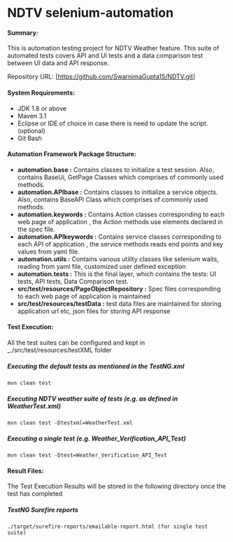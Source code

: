 NDTV selenium-automation
===================

#### Summary:

This is automation testing project for NDTV Weather feature. This suite of automated tests covers API and UI tests and a data comparison test between UI data and API response.

Repository URL: [https://github.com/SwarnimaGupta15/NDTV.git]

#### System Requirements:

* JDK 1.8 or above
* Maven 3.1
* Eclipse or IDE of choice in case there is need to update the script. (optional)
* Git Bash

#### Automation Framework Package Structure:
  
- **automation.base :** Contains classes to initialize a test session. Also, contains BaseUi, GetPage Classes which comprises of commonly used methods.
- **automation.APIbase :** Contains classes to initialize a service objects. Also, contains BaseAPI Class which comprises of commonly used methods.
- **automation.keywords :** Contains Action classes corresponding to each web page of application , the Action methods use elements declared in the spec file.
- **automation.APIkeywords :** Contains service classes corresponding to each API of application , the service methods reads end points and key values from yaml file.
- **automation.utils :** Contains various utility classes like selenium waits, reading from yaml file, customized user defined exception
- **automation.tests :** This is the final layer, which contains the tests: UI tests, API tests, Data Comparison test.
- **src/test/resources/PageObjectRepository :** Spec files corresponding to each web page of application is maintained
- **src/test/resources/testData :** test data files are maintained for storing application url etc, json files for storing API response

#### Test Execution:

All the test suites can be configured and kept in _./src/test/resources/testXML folder

##### Executing the default tests as mentioned in the TestNG.xml

    mvn clean test

##### Executing NDTV weather suite of tests (e.g. as defined in WeatherTest.xml)

    mvn clean test -Dtestxml=WeatherTest.xml

##### Executing a single test (e.g. Weather_Verification_API_Test)

    mvn clean test -Dtest=Weather_Verification_API_Test


#### Result Files:	
The Test Execution Results will be stored in the following directory once the test has completed

##### TestNG Surefire reports
    ./target/surefire-reports/emailable-report.html (for single test suite)
	